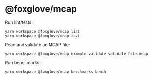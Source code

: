 # @foxglove/mcap

Run lint/tests:

```
yarn workspace @foxglove/mcap lint
yarn workspace @foxglove/mcap test
```

Read and validate an MCAP file:

```
yarn workspace @foxglove/mcap-example-validate validate file.mcap
```

Run benchmarks:

```
yarn workspace @foxglove/mcap-benchmarks bench
```
